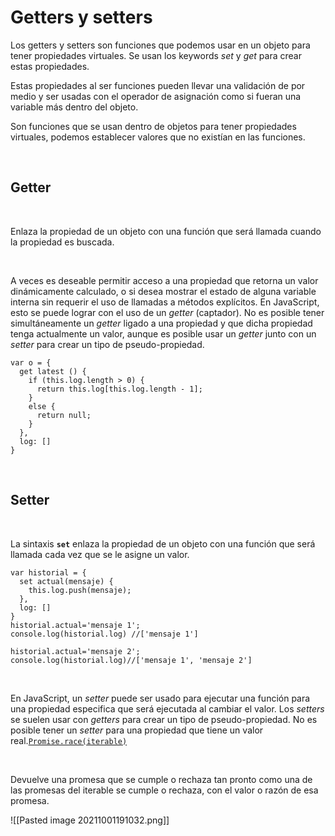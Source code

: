# Getters y setters

Los getters y setters son funciones que podemos usar en un objeto para tener propiedades virtuales. Se usan los keywords _set_ y _get_ para crear estas propiedades.

Estas propiedades al ser funciones pueden llevar una validación de por medio y ser usadas con el operador de asignación como si fueran una variable más dentro del objeto.

Son funciones que se usan dentro de objetos para tener propiedades virtuales, podemos establecer valores que no existían en las funciones.

‌

## Getter[](https://platzi.com/clases/1642-javascript-profesional/22171-getters-y-setters/#getter)

‌

Enlaza la propiedad de un objeto con una función que será llamada cuando la propiedad es buscada.

‌

A veces es deseable permitir acceso a una propiedad que retorna un valor dinámicamente calculado, o si desea mostrar el estado de alguna variable interna sin requerir el uso de llamadas a métodos explícitos. En JavaScript, esto se puede lograr con el uso de un _getter_ (captador). No es posible tener simultáneamente un _getter_ ligado a una propiedad y que dicha propiedad tenga actualmente un valor, aunque es posible usar un _getter_ junto con un _setter_ para crear un tipo de pseudo-propiedad.

```
var o = {
  get latest () {
    if (this.log.length > 0) {
      return this.log[this.log.length - 1];
    }
    else {
      return null;
    }
  },
  log: []
}
```

‌

## Setter[](https://platzi.com/clases/1642-javascript-profesional/22171-getters-y-setters/#setter)

‌

La sintaxis **`set`** enlaza la propiedad de un objeto con una función que será llamada cada vez que se le asigne un valor.

```
var historial = {
  set actual(mensaje) {
    this.log.push(mensaje);
  },
  log: []
}
historial.actual='mensaje 1';
console.log(historial.log) //['mensaje 1']

historial.actual='mensaje 2';
console.log(historial.log)//['mensaje 1', 'mensaje 2']
```

‌

En JavaScript, un _setter_ puede ser usado para ejecutar una función para una propiedad especifica que será ejecutada al cambiar el valor. Los _setters_ se suelen usar con _getters_ para crear un tipo de pseudo-propiedad. No es posible tener un _setter_ para una propiedad que tiene un valor real.[`Promise.race(iterable)`](https://developer.mozilla.org/es/docs/Web/JavaScript/Referencia/Objetos_globales/Promise/race)

‌

Devuelve una promesa que se cumple o rechaza tan pronto como una de las promesas del iterable se cumple o rechaza, con el valor o razón de esa promesa.

![[Pasted image 20211001191032.png]]